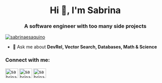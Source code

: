 <h1 align="center">Hi 👋, I'm Sabrina</h1>
<h3 align="center">A software engineer with too many side projects</h3>

<p align="left"> <a href="https://twitter.com/sabrinaesaquino" target="blank"><img src="https://img.shields.io/twitter/follow/sabrinaesaquino?logo=twitter&style=for-the-badge" alt="sabrinaesaquino" /></a> </p>

- 💬 Ask me about **DevRel, Vector Search, Databases, Math & Science**

<h3 align="left">Connect with me:</h3>
<p align="left">
<a href="https://twitter.com/sabrinaesaquino" target="blank"><img align="center" src="https://raw.githubusercontent.com/rahuldkjain/github-profile-readme-generator/master/src/images/icons/Social/twitter.svg" alt="sabrinaesaquino" height="30" width="40" /></a>
<a href="https://www.linkedin.com/in/sabrina-a-4455b313b/" target="blank"><img align="center" src="https://raw.githubusercontent.com/rahuldkjain/github-profile-readme-generator/master/src/images/icons/Social/linked-in-alt.svg" alt="sabrina-a-4455b313b" height="30" width="40" /></a>
<a href="https://instagram.com/sabrinaqno" target="blank"><img align="center" src="https://raw.githubusercontent.com/rahuldkjain/github-profile-readme-generator/master/src/images/icons/Social/instagram.svg" alt="sabrinaqno" height="30" width="40" /></a>
</p>
